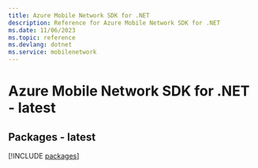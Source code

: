 ```yaml
---
title: Azure Mobile Network SDK for .NET
description: Reference for Azure Mobile Network SDK for .NET
ms.date: 11/06/2023
ms.topic: reference
ms.devlang: dotnet
ms.service: mobilenetwork
---
```

# Azure Mobile Network SDK for .NET - latest
## Packages - latest
[!INCLUDE [packages](mobile-network-index.md)]